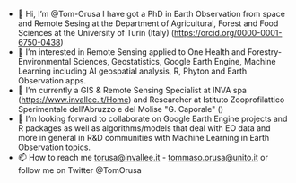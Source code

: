 - 👋 Hi, I’m @Tom-Orusa I have got a PhD in Earth Observation from space and Remote Sesing at the Department of Agricultural, Forest and Food Sciences at the University of Turin (Italy) (https://orcid.org/0000-0001-6750-0438)
- 👀 I’m interested in Remote Sensing applied to One Health and Forestry-Environmental Sciences, Geostatistics, Google Earth Engine, Machine Learning including AI geospatial analysis, R, Phyton and Earth Observation apps.
- 🌱 I’m currently a GIS & Remote Sensing Specialist at INVA spa (https://www.invallee.it/Home) and Researcher at Istituto Zooprofilattico Sperimentale dell'Abruzzo e del Molise "G. Caporale" ()   
- 💞️ I’m looking forward to collaborate on Google Earth Engine projects and R packages as well as algorithms/models that deal with EO data and more in general in R&D communities with Machine Learning in Earth Observation topics.
- 📫 How to reach me torusa@invallee.it - tommaso.orusa@unito.it or follow me on Twitter @TomOrusa

<!---
Tom-Orusa/Tom-Orusa is a ✨ special ✨ repository because its `README.md` (this file) appears on your GitHub profile.
You can click the Preview link to take a look at your changes.
--->
